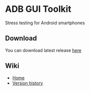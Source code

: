 # ADB GUI Toolkit
Stress testing for Android smartphones

## Download
You can download latest release [here](https://github.com/Ta2i4/adb-gui-toolkit/releases/tag/beta)

## Wiki
- [Home](https://github.com/Ta2i4/adb-gui-toolkit/wiki)
- [Version history](https://github.com/Ta2i4/adb-gui-toolkit/wiki/Version-history-of-the-ADB-GUI-Toolkit)
